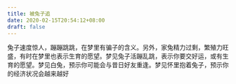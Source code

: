 ```yaml
---
title: 被兔子追
date: 2020-02-15T20:54:12+08:00
draft: false
---
```


兔子速度惊人，蹦蹦跳跳，在梦里有骗子的含义。另外，家兔精力过剩，繁殖力旺盛，有时在梦里也表示生育的愿望。梦见兔子活蹦乱跳，表示你要交好运，或有生育的愿望。梦见白兔，预示你可能会与昔日好友重逢。梦见怀里抱着兔子，预示你的经济状况会越来越好